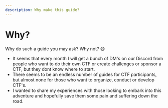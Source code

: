 ```yaml
---
description: Why make this guide?
---
```


# Why?

Why do such a guide you may ask? Why not? :smile:

* It seems that every month I will get a bunch of DM's on our Discord from people who want to do their own CTF or create challenges or sponsor a CTF, but they dont know where to start.&#x20;
* There seems to be an endless number of guides for CTF participants, but almost none for those who want to organize, conduct or develop CTF's.
* I wanted to share my experiences with those looking to embark into this adventure and hopefully save them some pain and suffering down the road.
